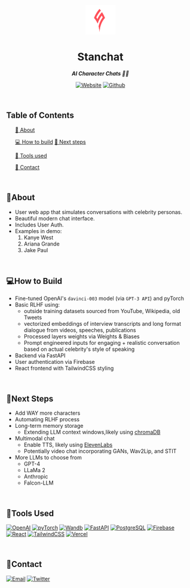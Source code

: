 <div align="center">
  <img src="https://github.com/vdutts7/dump/blob/main/stanchat-logo.png" alt="Logo" width="80" height="80">
    <h1 align="center">
        Stanchat
    </h1>
    <p align="center"> 
        <i><b>AI Character Chats 🧞‍♂️</b></i>
        <br /> 
    </p>

[![Website][website]][website-url]
[![Github][github]][github-url]

 </div>

<br/>

## Table of Contents

<ol>
    <a href="#about">📝 About</a>
        <ul>
        </ul>
    <a href="#how-to-build">💻 How to build</a>
    <a href="#next-steps">🚀 Next steps</a> 
       <ul>
        </ul>
    <a href="#tools-used">🔧 Tools used</a>
        <ul>
        </ul>
    <a href="#contact">👤 Contact</a>
  </ol>

<br/>

## 📝About
- User web app that simulates conversations with celebrity personas.
- Beautiful modern chat interface.
- Includes User Auth.
- Examples in demo:
  1. Kanye West
  2. Ariana Grande
  3. Jake Paul

<br/>

## 💻How to Build
- Fine-tuned OpenAI's `davinci-003` model (via `GPT-3 API`) and pyTorch
- Basic RLHF using:
  - outside training datasets sourced from YouTube, Wikipedia, old Tweets
  - vectorized embeddings of interview transcripts and long format dialogue from videos, speeches, publications
  - Processed layers weights via Weights & Biases
  - Prompt engineered inputs for engaging + realistic conversation based on actual celebrity's style of speaking
- Backend via FastAPI
- User authentication via Firebase
- React frontend with TailwindCSS styling

<br/>

## 🚀Next Steps

- Add WAY more characters
- Automating RLHF process
- Long-term memory storage
  - Extending LLM context windows,likely using [chromaDB](https://www.trychroma.com/)
- Multimodal chat
  - Enable TTS, likely using [ElevenLabs](https://elevenlabs.io/)
  - Potentially video chat incorporating GANs, Wav2Lip, and STIT
- More LLMs to choose from
  - GPT-4
  - LLaMa 2
  - Anthropic
  - Falcon-LLM

<br/>

## 🔧Tools Used

[![OpenAI][openai]][openai-url]
[![pyTorch][pytorch]][pytorch-url]
[![Wandb][wandb]][wandb-url]
[![FastAPI][FastAPI]][FastAPI-url]
[![PostgreSQL][postgresql]][postgresql-url]
[![Firebase][firebase]][firebase-url]
[![React][react]][react-url]
[![TailwindCSS][tailwindcss]][tailwindcss-url]
[![Vercel][Vercel]][Vercel-url]


<br/>

## 👤Contact

[![Email][email]][email-url]
[![Twitter][twitter]][twitter-url]

<!-- MARKDOWN LINKS & IMAGES -->
<!-- https://www.markdownguide.org/basic-syntax/#reference-style-links -->

[react]: https://img.shields.io/badge/React-20232A?style=for-the-badge&logo=react&logoColor=61DAFB
[react-url]: https://reactjs.org/
[tailwindcss]: https://img.shields.io/badge/Tailwind_CSS-38B2AC?style=for-the-badge&logo=tailwind-css&logoColor=skyblue&color=0A192F
[tailwindcss-url]: https://tailwindcss.com/
[pytorch]: https://img.shields.io/badge/pyTorch-EE4C2C?style=for-the-badge&logo=pytorch&logoColor=white
[pytorch-url]: https://pytorch.org/
[FastAPI]: https://img.shields.io/badge/FastAPI-009485?style=for-the-badge&logo=fastapi&logoColor=white
[FastAPI-url]: https://fastapi.tiangolo.com/
[openai]: https://img.shields.io/badge/OpenAI_GPT--3.5-0058A0?style=for-the-badge&logo=openai&logoColor=white&color=4aa481
[openai-url]: https://openai.com/
[firebase]: https://img.shields.io/badge/Firebase-FFCA28?style=for-the-badge&logo=firebase&logoColor=yellow&color=blue
[firebase-url]: https://firebase.google.com/
[wandb]: https://img.shields.io/badge/Weights_&_Biases-FFBE00?style=for-the-badge&logo=weightsandbiases&logoColor=black
[wandb-url]: https://wandb.ai/site
[postgresql]: https://img.shields.io/badge/PostgreSQL-336791?style=for-the-badge&logo=postgresql&logoColor=white
[postgresql-url]: https://www.postgresql.org/
[vercel]: https://img.shields.io/badge/Vercel-FFFFFF?style=for-the-badge&logo=Vercel&logoColor=white&color=black
[vercel-url]: https://Vercel.com/
[website]: https://img.shields.io/badge/🔗Website-7f18ff?style=for-the-badge
[website-url]: https://stan.chat
[github]: https://img.shields.io/badge/💻Github-000000?style=for-the-badge
[github-url]: https://github.com/vdutts7/stanchat/
[email]: https://img.shields.io/badge/me@vdutts7.com-FFCA28?style=for-the-badge&logo=Gmail&logoColor=00bbff&color=black
[email-url]: #
[twitter]: https://img.shields.io/badge/Twitter-FFCA28?style=for-the-badge&logo=Twitter&logoColor=00bbff&color=black
[twitter-url]: https://twitter.com/vdutts7/
